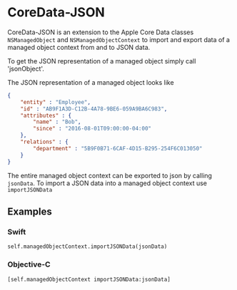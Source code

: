 # CoreData-JSON

CoreData-JSON is an extension to the Apple Core Data classes `NSManagedObject` and `NSManagedObjectContext` to import and export data of a managed object context from and to JSON data.

To get the JSON representation of a managed object simply call 'jsonObject'.

The JSON representation of a managed object looks like
```json
{
    "entity" : "Employee",
    "id" : "AB9F1A3D-C12B-4A78-9BE6-059A9BA6C983",
    "attributes" : {
        "name" : "Bob",
        "since" : "2016-08-01T09:00:00-04:00"
    },
    "relations" : {
        "department" : "5B9F0B71-6CAF-4D15-B295-254F6C013050"
    }
}
```

The entire managed object context can be exported to json by calling `jsonData`. To import a JSON data into a managed object context use `importJSONData`

## Examples
### Swift
```
self.managedObjectContext.importJSONData(jsonData)
```
### Objective-C
```
[self.managedObjectContext importJSONData:jsonData]
```
